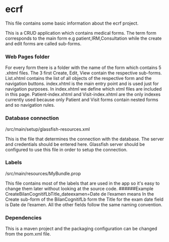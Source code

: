 # ecrf
This file contains some basic information about the ecrf project.

This is a CRUD application which contains medical forms.
The term form corresponds to the main form e.g patient,IRM,Consultation while the create and edit forms are called sub-forms.

### Web Pages folder
For every form there is a folder with the name of the form which contains 5 .xhtml files.
The 3 first Create, Edit, View contain the respective sub-forms.
List.xhtml contains the list of all objects of the respective form and the navigation buttons.
index.xhtml is the main entry point and is used just for navigation purposes. 
In index.xhtml we define which xtml files are included in this page.
Patient-index.xhtml and Visit-index.xhtml are the only indexes currently used because only Patient and Visit forms contain nested forms and so navigation rules.
    
    
### Database connection
/src/main/setup/glassfish-resources.xml

This is the file that determines the connection with the database. The server and credentials should be entered here. Glassfish server should be configured to use this file in order to setup the connection.


### Labels
/src/main/resources/MyBundle.prop

This file contains most of the labels that are used in the app so it's easy to change them later without looking at the source code.
######Example 
CreateBilanCognitifLbTitle_dateexamen=Date de l’examen means
In the Create sub-form of the  BilanCognitifLb form the Title for the exam date field is Date de l’examen.
All the other fields follow the same naming convention.


### Dependencies
This is a maven project and the packaging configuration can be changed from the pom.xml file.
